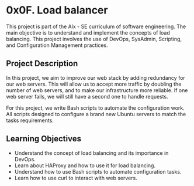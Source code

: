# 0x0F. Load balancer

This project is part of the Alx - SE curriculum of software engineering. The main objective is to understand and implement the concepts of load balancing. This project involves the use of DevOps, SysAdmin, Scripting, and Configuration Management practices.

## Project Description

In this project, we aim to improve our web stack by adding redundancy for our web servers. This will allow us to accept more traffic by doubling the number of web servers, and to make our infrastructure more reliable. If one web server fails, we will still have a second one to handle requests.

For this project, we write Bash scripts to automate the configuration work. All scripts designed to configure a brand new Ubuntu servers to match the tasks requirements.

## Learning Objectives

- Understand the concept of load balancing and its importance in DevOps.
- Learn about HAProxy and how to use it for load balancing.
- Understand how to use Bash scripts to automate configuration tasks.
- Learn how to use curl to interact with web servers.

